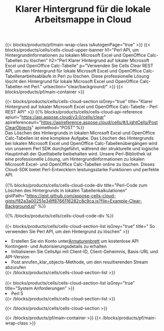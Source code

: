 ﻿---
title:  Klarer Hintergrund für die lokale Arbeitsmappe in Cloud
description: Cloud-APIs und SDKs zum Löschen des Hintergrunds unter Microsoft Excel und OpenOffice Calc. Klarer Hintergrund zu lokalen Tabellen durch die Cells Cloud API. SDK unterstützt verschiedene Entwicklungssprachen. Dazu gehören Android, C#, Go, Java, NodeJS, Perl, PHP, Python, Ruby und Swift.
url: /de/perl/clear/background/
---
{{< blocks/products/pf/main-wrap-class isAutogenPage="true" >}}
{{< blocks/products/cells/cells-cloud-upper-banner h1="Perl API, um Hintergrundinformationen zu lokalen Microsoft Excel und OpenOffice Calc-Tabellen zu löschen" h2="Perl Klarer Hintergrund auf lokaler Microsoft Excel und OpenOffice Calc-Tabelle" p="Verwenden Sie Cells Clear REST API, um den Hintergrund für lokale Microsoft Excel und OpenOffice Calc-Tabellenarbeitsabläufe in Perl zu löschen. Diese professionelle Lösung löscht den Hintergrund für lokale Microsoft Excel und OpenOffice Calc-Tabellen mit Perl." urlsection="clear/background/" >}}
{{< blocks/products/pf/main-container >}}

{{< blocks/products/cells/cells-cloud-section isGrey="true" title="Klarer Hintergrund auf lokaler Microsoft Excel und OpenOffice Calc-Tabelle - Perl REST API" >}}
{{% blocks/products/cells/cells-cloud-api-reference apiurl="https://api.aspose.cloud/v3.0/cells/clear" apireferenceurl="https://apireference.aspose.cloud/cells/#/LightCells/PostClearObjects" apimethod="POST" %}}
<br/>
Das Löschen des Hintergrunds in lokalen Microsoft Excel und OpenOffice Calc-Tabellen ist eine komplexe Aufgabe. Das Löschen des Hintergrunds bei lokalen Microsoft Excel und OpenOffice Calc-Tabellenübergängen wird von unserem Perl SDK durchgeführt, während der strukturelle und logische Hauptinhalt der Quelltabelle beibehalten wird. Unsere Perl-Bibliothek ist eine professionelle Lösung, um Hintergrundinformationen zu lokalen Microsoft Excel- und OpenOffice Calc-Tabellen online zu löschen. Dieses Cloud-SDK bietet Perl-Entwicklern leistungsstarke Funktionen und perfekte API.
<br/>
<br/>
{{% blocks/products/cells/cells-cloud-code-div title="Perl-Code zum Löschen des Hintergrunds in lokalen Tabellenkalkulationen" gistPath="https://gist.github.com/aspose-cells-cloud-gists/f82a3a00251e34ff8766116282c8c9ca.js?file=Example-Clear-Background.pl" %}}
  
{{% /blocks/products/cells/cells-cloud-code-div %}}
<br/>
<br/>
{{< blocks/products/cells/cells-cloud-section-list isGrey="true" title=" So verwenden Sie Perl API, um den Hintergrund zu löschen" >}}
<li> Erstellen Sie ein Konto unter<a href="https://dashboard.aspose.cloud/">Armaturenbrett</a> um kostenlose API Kontingent- und Autorisierungsdetails zu erhalten</li>
<li>Initialisieren Sie CellsApi mit Client-ID, Client-Geheimnis, Basis-URL und API-Version</li>
<li>Post anrufen_klar_objects-Methode, um den resultierenden Stream abzurufen</li>
{{< /blocks/products/cells/cells-cloud-section-list >}}
<br/>
<br/>
{{< blocks/products/cells/cells-cloud-section-list isGrey="true" title="System Anforderungen" >}}
<li>Perl 5</li>
{{< /blocks/products/cells/cells-cloud-section-list >}}

{{< /blocks/products/cells/cells-cloud-section >}}

{{< /blocks/products/pf/main-container >}}
{{< /blocks/products/pf/main-wrap-class >}}
